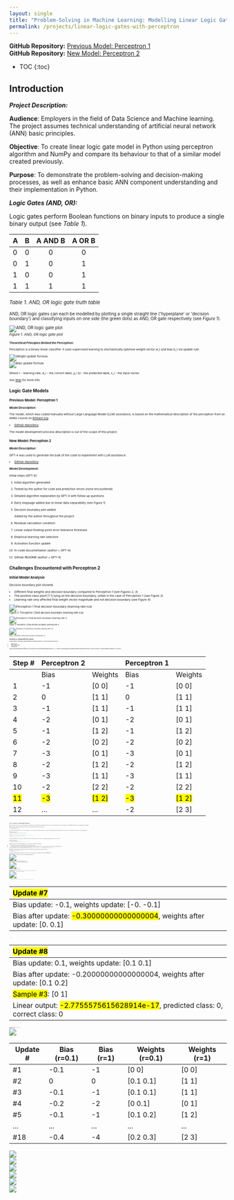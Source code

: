 ```yaml
---
layout: single
title: "Problem-Solving in Machine Learning: Modelling Linear Logic Gates in Python"
permalink: /projects/linear-logic-gates-with-perceptron
---
```


**GitHub Repository:** [Previous Model: Perceptron 1](https://github.com/adobiss/numpy-ml/tree/main/linear-logic-gate-v1)  
**GitHub Repository:** [New Model: Perceptron 2](https://github.com/adobiss/numpy-ml/tree/main/linear-logic-gate-v2)

* TOC
{:toc}

## Introduction

_**Project Description:**_

**Audience**: Employers in the field of Data Science and Machine learning. The project assumes technical understanding of artificial neural network (ANN) basic principles.

**Objective**: To create linear logic gate model in Python using perceptron algorithm and NumPy and compare its behaviour to that of a similar model created previously.

**Purpose**: To demonstrate the problem-solving and decision-making processes, as well as enhance basic ANN component understanding and their implementation in Python.

_**Logic Gates (AND, OR):**_

Logic gates perform Boolean functions on binary inputs to produce a single binary output (see *Table 1*).

| A | B | A AND B | A OR B |
|---|---|:-------:|:------:|
| 0 | 0 |    0    |   0    |
| 0 | 1 |    0    |   1    |
| 1 | 0 |    0    |   1    |
| 1 | 1 |    1    |   1    |

<small>*Table 1. AND, OR logic gate truth table*<small>

AND, OR logic gates can each be modelled by plotting a single straight line ('hyperplane' or 'decision boundary') and classifying inputs on one side (the green dots) as AND, OR gate respectively (see *Figure 1*).
 
![AND, OR logic gate plot](/assets/images/and-or-logic-gate-plot.png)  
<small>*Figure 1. AND, OR logic gate plot*<small>

_**Theoretical Principles Behind the Perceptron:**_

Perceptron is a binary linear classifier. It uses supervised learning to stochastically optimise weight vector w_t and bias b_t via update rule:
 
![Weight update formula](/assets/formulas/weight-update-rule.svg)  
![Bias update formula](/assets/formulas/bias-update-rule.svg)

Where *r* - learning rate, *d_i* - the correct label, *y_i (t)* - the predicted label, *x_i* - the input vector.

See [Wiki](https://en.wikipedia.org/wiki/Perceptron#Learning_algorithm) for more info.

## Logic Gate Models

### Previous Model: Perceptron 1

_**Model Description:**_

The model, which was coded manually without Large Language Model (LLM) assistance, is based on the mathematical description of the perceptron from an ANNs course on [Brilliant.org](https://brilliant.org/courses/artificial-neural-networks/).

* [GitHub repository](https://github.com/adobiss/numpy-ml/tree/main/linear-logic-gate-v1)

The model development process description is out of the scope of this project.

### New Model: Perceptron 2

_**Model Description:**_

GPT-4 was used to generate the bulk of the code to experiment with LLM assistance.

* [GitHub repository](https://github.com/adobiss/numpy-ml/tree/main/linear-logic-gate-v2)

_**Model Development:**_

Initial steps (GPT-4):

1. Initial algorithm generated
2. Tested by the author for code and prediction errors (none encountered)
3. Detailed algorithm explanation by GPT-4 with follow up questions 
4. Early stoppage added due to linear data separability (see *Figure 1*)
5. Decision boundary plot added

	Added by the author throughout the project:

6. Residual calculation condition
7. Linear output floating-point error tolerance threshold
8. Empirical learning rate selection
9. Activation function update
10. In-code documentation (author + GPT-4)
11. GitHub README (author + GPT-4)

## Challenges Encountered with Perceptron 2

### Initial Model Analysis

Decision boundary plot showed:

* Different final weights and decision boundary compared to Perceptron 1 (see *Figures 2, 3*)
* The positive class point [1 1] lying on the decision boundary, unlike in the case of Perceptron 1 (*see Figure 3*)
* Learning rate only affected final weight vector magnitude and not decision boundary (see *Figure 4*)
 
![Perceptron 1 final decision boundary (learning rate n/a)](/assets/images/perceptron-1-decision-boundary.png)  
<small>*Figure 2. Perceptron 1 final decision boundary (learning rate n/a)*<small>

![Perceptron 2 final decision boundary (learning rate 1)](/assets/images/perceptron-2-decision-boundary-lr-1.png)  
<small>*Figure 3. Perceptron 2 final decision boundary (learning rate 1)*<small>

![Perceptron 2 final decision boundary (learning rate 0.5)](/assets/images/perceptron-2-decision-boundary-lr-0-5.png)  
<small>*Figure 4. Perceptron 2 final decision boundary (learning rate 0.5)*<small>

### Perceptron 2 & 1 Weight Difference Analysis

Potential factors contributing to weight differences between Perceptron 2 & 1 were assessed and ruled out:

* Sample order
* Initial weights/ bias
* Learning rate

Despite slight implementation differences, both models used the same weight update formula: w ± x_i. However, tracking weight/ bias updates identified a divergence after step 11, when Perceptron 2 stopped updating 'prematurely' (see *Table 2*).

| Step # | Perceptron 2 |       | Perceptron 1 |       |
|--------|--------------|-------|--------------|-------|
|        | Bias         | Weights | Bias         | Weights |
|   1    |     -1      |  [0 0]  |     -1      |  [0 0]  |
|   2    |      0      |  [1 1]  |      0      |  [1 1]  |
|   3    |     -1      |  [1 1]  |     -1      |  [1 1]  |
|   4    |     -2      |  [0 1]  |     -2      |  [0 1]  |
|   5    |     -1      |  [1 2]  |     -1      |  [1 2]  |
|   6    |     -2      |  [0 2]  |     -2      |  [0 2]  |
|   7    |     -3      |  [0 1]  |     -3      |  [0 1]  |
|   8    |     -2      |  [1 2]  |     -2      |  [1 2]  |
|   9    |     -3      |  [1 1]  |     -3      |  [1 1]  |
|  10    |     -2      |  [2 2]  |     -2      |  [2 2]  |
|  <mark>11</mark>    |     <mark>-3</mark>      |  <mark>[1 2]</mark>  |    <mark>-3</mark>      |  <mark>[1 2]</mark>  |
|  12    |     …       |   …    |     -2      |  [2 3]  |

<small>*Table 2. Perceptron 2 & 1 training weight comparison*<small>

Decision boundary points are not a concern for logic gates as all possible inputs are included in the training data, and the outputs are strictly binary. However, this 'early stoppage' was not exhibited by Perceptron 1, necessitating a deeper investigation.

While Perceptron 1 used neuron output directly in its error function, Perceptron 2 utilised an activation function:

```python
def _unit_step_func(self, x):
	return np.where(x>=0, 1, 0)
```

The activation function would output '1' (or '0' if we changed `x>=0` to `x>0`) for a decision boundary point which in conjunction with the label range (0, 1) would result in 'correct' prediction (zero residual) for one of the classes and no weight update.

*Perceptron 2 update rule:*

```python
y_predicted = self.activation_func(linear_output)

## Perceptron Update Rule
update = self.lr * (y_[idx] - y_predicted) # Residual (Error function)

if update != 0: # Error function minimisation
	# proceed with weight update
```

On the other hand, Perceptron 1 employed (-1, 1) labels (Y) while also utilising a 'sign based' error function, enabling a weight update with a neuron output of '0':

*Perceptron 1 update rule:*

```python
if np.matmul(X_samples[i], w) * Y[i] <= 0: # Error function
	# proceed with weight update
```

Adopting a similar error function and labelling mechanism in Perceptron 2 could lead to complications:

* The error function should utilise the activation function, not the neuron output
* Introducing a 'sign function' as the activation function would shift the prediction range from (0, 1) to (-1, 1), which could pose potential system compatibility issues

In response, Perceptron 2 retained a slightly modified activation function: `return np.where(x>0, 1, 0)` instead of return `np.where(x>=0, 1, 0)`. 

Additionally, a conditional line was incorporated to assign a (-1) residual to the negative class on the decision boundary:

```python
if linear_output == 0 and y_[idx] == 0:
	update = self.lr * (-1)
```

This modification aligned Perceptron 2 & 1 decision boundaries and total training steps (see *Figures 5, 6*). Tested for AND, OR gates.

![Perceptron 1 final decision boundary (learning rate n/a)](/assets/images/perceptron-1-decision-boundary.png)   
<small>*Figure 5. Perceptron 1 final decision boundary (learning rate n/a)*<small>
 
![Perceptron 2 final decision boundary (learning rate 1)](/assets/images/perceptron-2-decision-boundary-fixed.png)  
<small>*Figure 6. Perceptron 2 final decision boundary (learning rate 1)*<small>

### Addressing Floating-Point Errors

With learning rate set at '0.1', the experiment resulted in a different decision boundary (see *Figure 7*). Interestingly, data point [0 1] appeared to fall right on this boundary line.

![Perceptron 2 final decision boundary (learning rate 0.1)](/assets/images/perceptron-2-decision-boundary-lr-0-1.png)  
<small>*Figure 7. Perceptron 2 final decision boundary (learning rate 0.1)*<small>

Detailed training stats highlighted a small decimal bias introduction at Step #7 and a near-zero neuron output (instead of zero) after Step #8 for Sample #3: [0 1] thus classifying the point 'correctly' and ending the training (see *Tables 3, 4*).

| <mark>Update #7</mark>  |
|:-----------------|
| Bias update: -0.1, weights update: [-0.  -0.1] |
| Bias after update: <mark>-0.30000000000000004</mark>, weights after update: [0.  0.1] |

<small>*Table 3. Training stats after step 7*<small>

| <mark>Update #8</mark>                                                             |
|:-------------------------------------------------------------------------|
| Bias update: 0.1, weights update: [0.1 0.1]                                |
| Bias after update: -0.20000000000000004, weights after update: [0.1 0.2] |
| <mark>Sample #3</mark>: [0 1]                                                          |
| Linear output: <mark>-2.7755575615628914e-17</mark>, predicted class: 0, correct class: 0 |

<small>*Table 4. Training stats after step 8*<small>

Quick research established that not all decimal numbers can be represented exactly in binary, leading to small round-off errors, which start around 15-17th decimal digits for Python float and NumPy array.

Several solutions were examined, each with its drawbacks:

* Python's decimal module: slower, increased code complexity
* `round()`: risk of data loss due to rounding
* High-precision data types (e.g. `numpy.longdouble`): slower, greater memory usage, possible portability and compatibility issues
* Rearranging calculations: possible need for significant code refactoring
* Value threshold/ tolerance introduction: useful for float comparisons but prone to error accumulation

The introduction of a learning rate hyperparameter to Perceptron 1 resulted in the same floating-point error (regardless of the differences in implementation), indicating that rearranging calculations (i.e. removing the error *at source*) might not be a quick fix.

Given the simplicity of Perceptron 2, the issue was addressed only when it negatively affected performance, which was when '0' wasn't passed to the activation function for decision boundary points during training.

A conditional linear output was set using a tolerance threshold as a Perceptron class parameter (with a sensible default of '1e-9'), however the round() function would have achieved the same result:

```python
linear_output = np.dot(x_i, self.weights) + self.bias

if abs(linear_output) < self.tolerance:
	linear_output = 0 # Correct for floating point error
y_predicted = self.activation_func(linear_output)
```

![Perceptron 2 final decision boundary (learning rate 1)](/assets/images/perceptron-2-decision-boundary-lr-0-1-fixed.png)  
<small>*Figure 8. Perceptron 2 final decision boundary (learning rate 0.1)*<small>

### Analysis and Optimisation of Learning Rate

Without the floating-point error ending the training prematurely (see *Figure 8*), we arrived at the same final decision boundary for all learning rates with only the weight vector magnitude changing. Moreover, both weight vector and bias were effectively scaled by the learning rate at every step (see *Table 5*).

| Update # | Bias (r=0.1) | Bias (r=1) | Weights (r=0.1) | Weights (r=1) |
|----------|---------------|-------------|------------------|----------------|
|    #1    |    -0.1       |    -1       |      [0 0]       |      [0 0]     |
|    #2    |       0       |     0       |    [0.1 0.1]     |      [1 1]     |
|    #3    |    -0.1       |    -1       |    [0.1 0.1]     |      [1 1]     |
|    #4    |    -0.2       |    -2       |    [0 0.1]       |      [0 1]     |
|    #5    |    -0.1       |    -1       |    [0.1 0.2]     |      [1 2]     |
|   ...    |      ...      |    ...      |       ...        |       ...      |
|   #18    |    -0.4       |    -4       |    [0.2 0.3]     |      [2 3]     |

<small>*Table 5. Weight and bias comparison for learning rate (r) 0.1 vs. 1*<small>

The updates affected the decision boundary equally regardless of learning rate *r* because weights and bias were initiated as zeroes and the first non-zero weight was essentially an input vector scaled by *r: w_1=r \* x_i*. Since all subsequent updates are scaled by the same *r* we would get:

![First non-zero weight scaling by r](/assets/formulas/weight-1-learning-rate-scaling.svg),  
![Second non-zero weight scaling by r](/assets/formulas/weight-2-learning-rate-scaling-long.svg)  
![Second non-zero weight scaling by r repeated](/assets/formulas/weight-2-learning-rate-scaling-short.svg)

producing new weight vector *w_2* that has the same direction for all *r* (true for all *i* in *w_i*).

The bias was also scaled by the *r* resulting in 2-d hyperplane of the form:

![Decision boundary with r](/assets/formulas/decision-boundary-with-r.svg) 

which equals:

![Decision boundary divide by r](/assets/formulas/decision-boundary-divided-by-r.svg) 

However, the scaling pattern broke if we initialised weights and bias as '1s'.

With weights and bias initialised as '1s' and using AND gate as an example the number of steps did not follow the somewhat expected pattern (smaller rate, longer to converge). That's why an empirical method was used to establish the best learning rate and then fit the model using the best *r* (see *Figure 9*).

![Empirical learning rate selection](/assets/images/perceptron-2-empirical-learning-rate-selection.jpg)  
<small>*Figure 9. Empirical learning rate selection*<small>

### Updating and Improving the Activation Function

Adding a condition to the error function to penalise negative class decision boundary points seemed like an inelegant solution. It introduced unnecessary complexity and prevented the calculation of residuals with a single mathematical expression:

```python
if linear_output == 0 and y_[idx] == 0:
	update = self.lr * (-1)
else:
	update = self.lr * (y_[idx] - y_predicted)
```

Previously, GPT-4 had advised that in the case of sigmoid activation function the points on the decision boundary could output 0.5 (50%). 

This concept seemed appropriate for Perceptron's 2 activation function as well, with a boundary point producing an output of 0.5, situated between 0 and 1.

Residuals in the range (-0.5, 0.5) preserved the 'direction' of the required update, and the magnitude of the update was scaled by 0.5, reflecting that points on the decision boundary would typically require smaller updates for correct classification.

Researching perceptron and step functions on wiki showed identical activation function implementation, however provided more info on the unit step function range: the function can yield either '0', '0.5', or '1' for an input of '0', depending on interpretation. This allowed to extend the activation function's output without changing the function type itself.

An attempt to include the additional output by rewriting the `np.where(x>0, 1, 0)` function in an 'if/ elif/ else' format resulted in an error when the 'predict' method was invoked from the Perceptron class instance. This issue arose because while the 'fit' method passed a float to the activation function, 'predict' passed an array (all samples at once).

The simplest solution seemed to add additional condition to the existing `np.where` function. GPT-4 customised the existing `return np.where(x>0, 1, 0)` by introducing a nested condition, thus resolving the compatibility issue:

```python
return np.where(x < 0, 0, 
                       np.where(x == 0, 0.5, 1))
```

## Conclusion

### Summary

Perceptron's 2 decision boundary evolution was studied in-depth. Despite differences in implementation from Perceptron 1, identical outcomes were achieved, validating algorithm comprehension.

Binary computation limitations were encountered with the most appropriate solution implemented.

The mathematical description of how learning rate scaled the weights provided a deeper understanding and enabled alternative solutions.

By modifying Perceptron 2's activation function, we gained insight into its role, relation to other components and activation function choice. This modification also reduced the model's complexity.

### Lessons Learnt

* The usefulness of tracking weight updates at every step demonstrated that a more analytical approach must be employed going forward instead of spending too much time on an algorithm logic alone.
* Identical error function behaviour was assumed for both models even though the labels differed. Training data format implications must be considered more carefully.
* The initial conclusion about learning rate not affecting the decision boundary was incorrect (i.e. floating-point error). A broader (hyper)parameter value range must be tested next time.

### Future Considerations

* Create `linear_output` class method that also applies floating-point error tolerance threshold (to be reused in both *fit* and *predict* Perceptron class methods).
* Alternative solutions to floating-point errors, such as using the `round()` function or rearranging calculations can be explored.
* Experiment with various weight initialisation values, their effect on learning rate and the resulting 'updates to converge' pattern.

### Next Steps

* Implementing diverse input vectors to study the impact of larger inputs and outliers.

Perceptron 2 extensions could include:

* support vector machine (for boundary distance)
* non-linear logic gate XOR (for multiple decision boundaries)
* multiclass classification (to compare with binary classification)

### LLM Assistance

GPT-4 as an LLM can accelerate development, albeit with requirement for reverse-engineering.

It's a learning source for new methods and best practices, however practical implementation without LLMs remains crucial.

LLMs can be used to generate code from scratch or for code review.